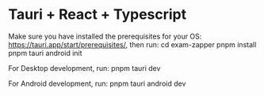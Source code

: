 # Tauri + React + Typescript

Make sure you have installed the prerequisites for your OS: https://tauri.app/start/prerequisites/, then run:
  cd exam-zapper
  pnpm install
  pnpm tauri android init

For Desktop development, run:
  pnpm tauri dev

For Android development, run:
  pnpm tauri android dev